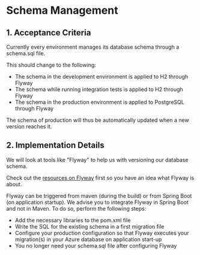 # Schema Management

## 1. Acceptance Criteria

Currently every environment manages its database schema through a schema.sql file.

This should change to the following:

* The schema in the development environment is applied to H2 through Flyway
* The schema while running integration tests is applied to H2 through Flyway
* The schema in the production environment is applied to PostgreSQL through Flyway

The schema of production will thus be automatically updated when a new version reaches it.

## 2. Implementation Details

We will look at tools like "Flyway" to help us with versioning our database schema.

Check out the [resources on Flyway](./../../../reference/flyway/1%20-%20flyway.md) first so you have an idea what Flyway is about.

Flyway can be triggered from maven (during the build) or from Spring Boot (on application startup). We advise you to integrate Flyway in Spring Boot and not in Maven. To do so, perform the following steps:

* Add the necessary libraries to the pom.xml file
* Write the SQL for the existing schema in a first migration file
* Configure your production configuration so that Flyway executes your migration(s) in your Azure database on application start-up
* You no longer need your schema.sql file after configuring Flyway